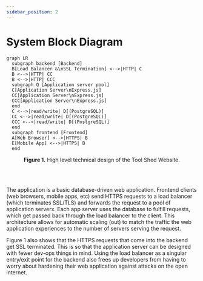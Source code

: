 ```yaml
---
sidebar_position: 2
---
```


# System Block Diagram

```mermaid
graph LR
  subgraph backend [Backend]
  B[Load Balancer &\nSSL Termination] <-->|HTTP| C
  B <-->|HTTP| CC
  B <-->|HTTP| CCC
  subgraph Q [Application server pool]
  C[Application Server\nExpress.js]
  CC[Application Server\nExpress.js]
  CCC[Application Server\nExpress.js]
  end
  C <-->|read/write| D[(PostgreSQL)]
  CC <-->|read/write| D[(PostgreSQL)]
  CCC <-->|read/write| D[(PostgreSQL)]
  end
  subgraph frontend [Frontend]
  A[Web Browser] <-->|HTTPS| B
  E[Mobile App] <-->|HTTPS| B
  end
```
<p align="center"><b>Figure 1.</b> High level technical design of the Tool Shed Website.</p> 
<br></br>
 

The application is a basic database-driven web application. Frontend clients (web browsers, mobile apps, etc) send HTTPS requests to a load balancer (which terminates SSL/TLS) and forwards the request to a pool of application serverx. Each app server uses the database to fulfill requests, which get passed back through the load balancer to the client. This architecture allows for automatic scaling (out) to match the traffic the web application experiences to the number of servers serving the request. 

 

Figure 1 also shows that the HTTPS requests that come into the backend get SSL terminated. This is so that the application server can be designed with fewer dev-ops things in mind. Using the load balancer as a singular entry/exit point for the backend also frees up developers from having to worry about hardening their web application against attacks on the open internet.
